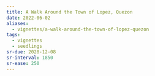 ```yaml
---
title: A Walk Around the Town of Lopez, Quezon
date: 2022-06-02
aliases:
  - vignettes/a-walk-around-the-town-of-lopez-quezon
tags:
  - vignettes
  - seedlings
sr-due: 2028-12-08
sr-interval: 1850
sr-ease: 250
---
```

